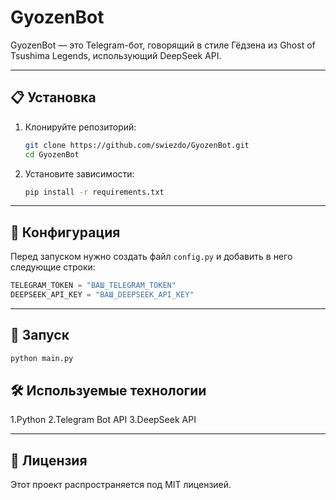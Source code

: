 # GyozenBot

GyozenBot — это Telegram-бот, говорящий в стиле Гёдзена из Ghost of Tsushima Legends, использующий DeepSeek API.

---

## 📋 Установка

1. Клонируйте репозиторий:
    ```bash
    git clone https://github.com/swiezdo/GyozenBot.git
    cd GyozenBot
    ```

2. Установите зависимости:
    ```bash
    pip install -r requirements.txt
    ```

---

## 🔑 Конфигурация

Перед запуском нужно создать файл `config.py` и добавить в него следующие строки:

```python
TELEGRAM_TOKEN = "ВАШ_TELEGRAM_TOKEN"
DEEPSEEK_API_KEY = "ВАШ_DEEPSEEK_API_KEY"
```

---

## 🚀 Запуск
```python
python main.py
```

## 🛠️ Используемые технологии

1.Python
2.Telegram Bot API
3.DeepSeek API

---

## 📄 Лицензия

Этот проект распространяется под MIT лицензией.